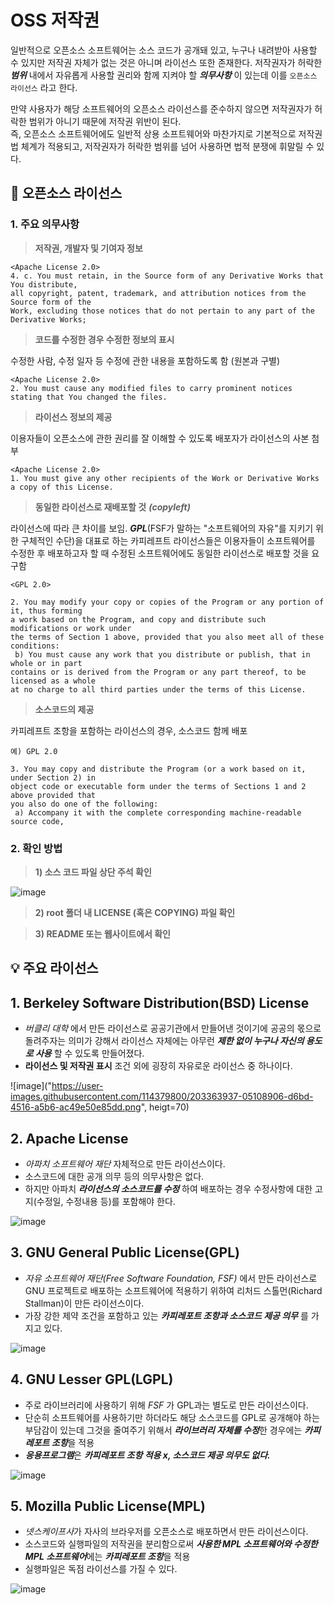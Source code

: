 # OSS 저작권

일반적으로 오픈소스 소프트웨어는 소스 코드가 공개돼 있고, 누구나 내려받아 사용할 수 있지만 저작권 자체가 없는 것은 아니며 라이선스 또한 존재한다. 
저작권자가 허락한 ***범위*** 내에서 자유롭게 사용할 권리와 함께 지켜야 할 ***의무사항*** 이 있는데 이를 `오픈소스 라이선스` 라고 한다.

만약 사용자가 해당 소프트웨어의 오픈소스 라이선스를 준수하지 않으면 저작권자가 허락한 범위가 아니기 때문에 저작권 위반이 된다.  
즉, 오픈소스 소프트웨어에도 일반적 상용 소프트웨어와 마찬가지로 기본적으로 저작권법 체계가 적용되고, 저작권자가 허락한 범위를 넘어 사용하면 법적 분쟁에 휘말릴 수 있다.

## 📃 오픈소스 라이선스

### 1. 주요 의무사항

> **저작권, 개발자 및 기여자 정보**

```
<Apache License 2.0>
4. c. You must retain, in the Source form of any Derivative Works that You distribute,
all copyright, patent, trademark, and attribution notices from the Source form of the
Work, excluding those notices that do not pertain to any part of the Derivative Works;
```  
  
  
> **코드를 수정한 경우 수정한 정보의 표시**  

수정한 사람, 수정 일자 등 수정에 관한 내용을 포함하도록 함 (원본과 구별)
```
<Apache License 2.0>
2. You must cause any modified files to carry prominent notices stating that You changed the files.
```

> **라이선스 정보의 제공**

이용자들이 오픈소스에 관한 권리를 잘 이해할 수 있도록 배포자가 라이선스의 사본 첨부
```
<Apache License 2.0>
1. You must give any other recipients of the Work or Derivative Works a copy of this License.
```

> **동일한 라이선스로 재배포할 것** ***(copyleft)***  

라이선스에 따라 큰 차이를 보임. ***GPL***(FSF가 말하는 "소프트웨어의 자유"를 지키기 위한 구체적인 수단)을 대표로 하는 카피레프트 라이선스들은 이용자들이 소프트웨어를 수정한 후 배포하고자 할 때 
수정된 소프트웨어에도 동일한 라이선스로 배포할 것을 요구함

```
<GPL 2.0>
 
2. You may modify your copy or copies of the Program or any portion of it, thus forming
a work based on the Program, and copy and distribute such modifications or work under
the terms of Section 1 above, provided that you also meet all of these conditions:
 b) You must cause any work that you distribute or publish, that in whole or in part
contains or is derived from the Program or any part thereof, to be licensed as a whole
at no charge to all third parties under the terms of this License.
```

> **소스코드의 제공**  

카피레프트 조항을 포함하는 라이선스의 경우, 소스코드 함께 배포

```
예) GPL 2.0
 
3. You may copy and distribute the Program (or a work based on it, under Section 2) in
object code or executable form under the terms of Sections 1 and 2 above provided that
you also do one of the following:
 a) Accompany it with the complete corresponding machine-readable source code,
 ```
 
### 2. 확인 방법

> **1) 소스 코드 파일 상단 주석 확인**  

![image](https://user-images.githubusercontent.com/114379800/203342242-908b1c0a-5ab6-4442-8c53-6626db19d0d7.png)

> **2) root 폴더 내 LICENSE (혹은 COPYING) 파일 확인**

> **3) README 또는 웹사이트에서 확인**

## 💡 주요 라이선스  

## 1. Berkeley Software Distribution(BSD) License

+ *버클리 대학* 에서 만든 라이선스로 공공기관에서 만들어낸 것이기에 공공의 몫으로 돌려주자는 의미가 강해서 라이선스 자체에는 아무런 ***제한 없이 누구나 자신의 용도로 사용*** 할 수 있도록 만들어졌다. 
+ **라이선스 및 저작권 표시** 조건 외에 굉장히 자유로운 라이선스 중 하나이다.

![image]("https://user-images.githubusercontent.com/114379800/203363937-05108906-d6bd-4516-a5b6-ac49e50e85dd.png", heigt=70)

## 2. Apache License

+ *아파치 소프트웨어 재단*  자체적으로 만든 라이선스이다. 
+ 소스코드에 대한 공개 의무 등의 의무사항은 없다.
+ 하지만 아파치 ***라이선스의 소스코드를 수정*** 하여 배포하는 경우 수정사항에 대한 고지(수정일, 수정내용 등)를 포함해야 한다.

![image](https://user-images.githubusercontent.com/114379800/203364165-12bdc099-9185-4fa1-bd56-4ead7a171283.png)

## 3. GNU General Public License(GPL)

+ *자유 소프트웨어 재단(Free Software Foundation, FSF)* 에서 만든 라이선스로 GNU 프로젝트로 배포하는 소프트웨어에 적용하기 위하여 리처드 스톨먼(Richard Stallman)이 만든 라이선스이다. 
+ 가장 강한 제약 조건을 포함하고 있는 ***카피레포트 조항과 소스코드 제공 의무*** 를 가지고 있다.  

![image](https://upload.wikimedia.org/wikipedia/commons/thumb/9/93/GPLv3_Logo.svg/220px-GPLv3_Logo.svg.png)

## 4. GNU Lesser GPL(LGPL)

+ 주로 라이브러리에 사용하기 위해 *FSF* 가 GPL과는 별도로 만든 라이선스이다. 
+ 단순히 소프트웨어를 사용하기만 하더라도 해당 소스코드를 GPL로 공개해야 하는 부담감이 있는데 그것을 줄여주기 위해서 ***라이브러리 자체를 수정***한 경우에는 ***카피레포트 조항***을 적용
+ ***응용프로그램***은 ***카피레포트 조항 적용 x, 소스코드 제공 의무도 없다.***  

![image](https://user-images.githubusercontent.com/114379800/203363715-c0d31fee-d294-42a6-9b00-5b4f41bfb7dd.png)

## 5. Mozilla Public License(MPL)

+ *넷스케이프사*가 자사의 브라우저를 오픈소스로 배포하면서 만든 라이선스이다. 
+ 소스코드와 실행파일의 저작권을 분리함으로써 ***사용한 MPL 소프트웨어와 수정한 MPL 소프트웨어***에는 ***카피레포트 조항***을 적용
+ 실행파일은 독점 라이선스를 가질 수 있다.

![image](https://user-images.githubusercontent.com/114379800/203364450-62d98974-fd84-4382-9095-5ddb49eb535a.png)
